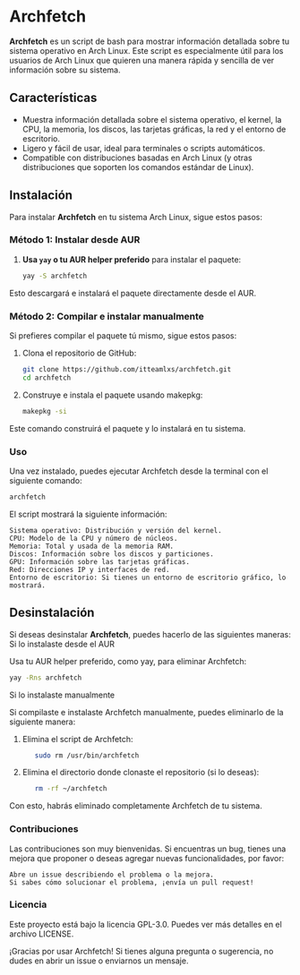 # Archfetch

**Archfetch** es un script de bash para mostrar información detallada sobre tu sistema operativo en Arch Linux.
Este script es especialmente útil para los usuarios de Arch Linux que quieren una manera rápida y sencilla de ver información sobre su sistema.

## Características

- Muestra información detallada sobre el sistema operativo, el kernel, la CPU, la memoria, los discos, las tarjetas gráficas, la red y el entorno de escritorio.
- Ligero y fácil de usar, ideal para terminales o scripts automáticos.
- Compatible con distribuciones basadas en Arch Linux (y otras distribuciones que soporten los comandos estándar de Linux).

## Instalación

Para instalar **Archfetch** en tu sistema Arch Linux, sigue estos pasos:

### Método 1: Instalar desde AUR

1. **Usa `yay` o tu AUR helper preferido** para instalar el paquete:

   ```bash
   yay -S archfetch
   ```

Esto descargará e instalará el paquete directamente desde el AUR.


### Método 2: Compilar e instalar manualmente

Si prefieres compilar el paquete tú mismo, sigue estos pasos:

1. Clona el repositorio de GitHub:

   ```bash
   git clone https://github.com/itteamlxs/archfetch.git
   cd archfetch
   ```

2. Construye e instala el paquete usando makepkg:

   ```bash
   makepkg -si
   ```
Este comando construirá el paquete y lo instalará en tu sistema.

### Uso

Una vez instalado, puedes ejecutar Archfetch desde la terminal con el siguiente comando:

   ```bash
   archfetch
   ```

El script mostrará la siguiente información:

    Sistema operativo: Distribución y versión del kernel.
    CPU: Modelo de la CPU y número de núcleos.
    Memoria: Total y usada de la memoria RAM.
    Discos: Información sobre los discos y particiones.
    GPU: Información sobre las tarjetas gráficas.
    Red: Direcciones IP y interfaces de red.
    Entorno de escritorio: Si tienes un entorno de escritorio gráfico, lo mostrará.

## Desinstalación

Si deseas desinstalar **Archfetch**, puedes hacerlo de las siguientes maneras:
Si lo instalaste desde el AUR

Usa tu AUR helper preferido, como yay, para eliminar Archfetch:

   ```bash
   yay -Rns archfetch
   ```

Si lo instalaste manualmente

Si compilaste e instalaste Archfetch manualmente, puedes eliminarlo de la siguiente manera:

1. Elimina el script de Archfetch:
   
   ```bash
      sudo rm /usr/bin/archfetch
   ```

3. Elimina el directorio donde clonaste el repositorio (si lo deseas):
   
   ```bash
      rm -rf ~/archfetch
   ```

Con esto, habrás eliminado completamente Archfetch de tu sistema.

### Contribuciones

Las contribuciones son muy bienvenidas. Si encuentras un bug, tienes una mejora que proponer o deseas agregar nuevas funcionalidades, por favor:

    Abre un issue describiendo el problema o la mejora.
    Si sabes cómo solucionar el problema, ¡envía un pull request!

### Licencia

Este proyecto está bajo la licencia GPL-3.0. Puedes ver más detalles en el archivo LICENSE.

¡Gracias por usar Archfetch! Si tienes alguna pregunta o sugerencia, no dudes en abrir un issue o enviarnos un mensaje.

